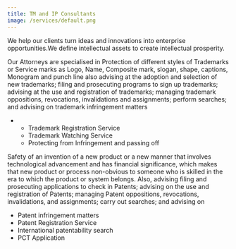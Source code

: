 ```yaml
---
title: TM and IP Consultants
image: /services/default.png
---
```


We help our clients turn ideas and innovations into enterprise opportunities.We define intellectual assets to create intellectual prosperity.

Our Attorneys are specialised in Protection of different styles of Trademarks or Service marks as Logo, Name, Composite mark, slogan, shape, captions, Monogram and punch line also advising at the adoption and selection of new trademarks; filing and prosecuting programs to sign up trademarks; advising at the use and registration of trademarks; managing trademark oppositions, revocations, invalidations and assignments; perform searches; and advising on trademark infringement matters

* * Trademark Registration Service
  * Trademark Watching Service
  * Protecting from Infringement and passing off

Safety of an invention of a new product or a new manner that involves technological advancement and has financial significance, which makes that new product or process non-obvious to someone who is skilled in the era to which the product or system belongs. Also, advising filing and prosecuting applications to check in Patents; advising on the use and registration of Patents; managing Patent oppositions, revocations, invalidations, and assignments; carry out searches; and advising on

* Patent infringement matters
* Patent Registration Service
* International patentability search
* PCT Application
